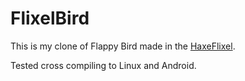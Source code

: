 FlixelBird
==========

This is my clone of Flappy Bird made in the [HaxeFlixel](http://haxeflixel.com/).

Tested cross compiling to Linux and Android.
